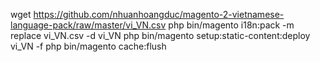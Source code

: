wget https://github.com/nhuanhoangduc/magento-2-vietnamese-language-pack/raw/master/vi_VN.csv
php bin/magento i18n:pack -m replace vi_VN.csv -d vi_VN
php bin/magento setup:static-content:deploy vi_VN -f
php bin/magento cache:flush

